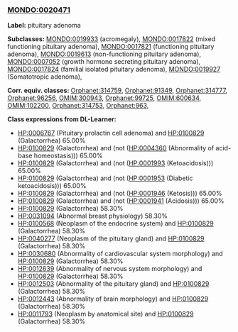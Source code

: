
### [MONDO:0020471](http://purl.obolibrary.org/obo/MONDO_0020471)
**Label:** pituitary adenoma

**Subclasses:** [MONDO:0019933](http://purl.obolibrary.org/obo/MONDO_0019933) (acromegaly), [MONDO:0017822](http://purl.obolibrary.org/obo/MONDO_0017822) (mixed functioning pituitary adenoma), [MONDO:0017821](http://purl.obolibrary.org/obo/MONDO_0017821) (functioning pituitary adenoma), [MONDO:0019613](http://purl.obolibrary.org/obo/MONDO_0019613) (non-functioning pituitary adenoma), [MONDO:0007052](http://purl.obolibrary.org/obo/MONDO_0007052) (growth hormone secreting pituitary adenoma), [MONDO:0017824](http://purl.obolibrary.org/obo/MONDO_0017824) (familial isolated pituitary adenoma), [MONDO:0019927](http://purl.obolibrary.org/obo/MONDO_0019927) (Somatotropic adenoma), 

**Corr. equiv. classes:** [Orphanet:314759](http://www.orpha.net/ORDO/Orphanet_314759), [Orphanet:91349](http://www.orpha.net/ORDO/Orphanet_91349), [Orphanet:314777](http://www.orpha.net/ORDO/Orphanet_314777), [Orphanet:96256](http://www.orpha.net/ORDO/Orphanet_96256), [OMIM:300943](http://purl.obolibrary.org/obo/OMIM_300943), [Orphanet:99725](http://www.orpha.net/ORDO/Orphanet_99725), [OMIM:600634](http://purl.obolibrary.org/obo/OMIM_600634), [OMIM:102200](http://purl.obolibrary.org/obo/OMIM_102200), [Orphanet:314753](http://www.orpha.net/ORDO/Orphanet_314753), [Orphanet:963](http://www.orpha.net/ORDO/Orphanet_963), 

**Class expressions from DL-Learner:**

- [HP:0006767](http://purl.obolibrary.org/obo/HP_0006767) (Pituitary prolactin cell adenoma) and [HP:0100829](http://purl.obolibrary.org/obo/HP_0100829) (Galactorrhea) 65.00%
- [HP:0100829](http://purl.obolibrary.org/obo/HP_0100829) (Galactorrhea) and (not ([HP:0004360](http://purl.obolibrary.org/obo/HP_0004360) (Abnormality of acid-base homeostasis))) 65.00%
- [HP:0100829](http://purl.obolibrary.org/obo/HP_0100829) (Galactorrhea) and (not ([HP:0001993](http://purl.obolibrary.org/obo/HP_0001993) (Ketoacidosis))) 65.00%
- [HP:0100829](http://purl.obolibrary.org/obo/HP_0100829) (Galactorrhea) and (not ([HP:0001953](http://purl.obolibrary.org/obo/HP_0001953) (Diabetic ketoacidosis))) 65.00%
- [HP:0100829](http://purl.obolibrary.org/obo/HP_0100829) (Galactorrhea) and (not ([HP:0001946](http://purl.obolibrary.org/obo/HP_0001946) (Ketosis))) 65.00%
- [HP:0100829](http://purl.obolibrary.org/obo/HP_0100829) (Galactorrhea) and (not ([HP:0001941](http://purl.obolibrary.org/obo/HP_0001941) (Acidosis))) 65.00%
- [HP:0100829](http://purl.obolibrary.org/obo/HP_0100829) (Galactorrhea) 58.30%
- [HP:0031094](http://purl.obolibrary.org/obo/HP_0031094) (Abnormal breast physiology) 58.30%
- [HP:0100568](http://purl.obolibrary.org/obo/HP_0100568) (Neoplasm of the endocrine system) and [HP:0100829](http://purl.obolibrary.org/obo/HP_0100829) (Galactorrhea) 58.30%
- [HP:0040277](http://purl.obolibrary.org/obo/HP_0040277) (Neoplasm of the pituitary gland) and [HP:0100829](http://purl.obolibrary.org/obo/HP_0100829) (Galactorrhea) 58.30%
- [HP:0030680](http://purl.obolibrary.org/obo/HP_0030680) (Abnormality of cardiovascular system morphology) and [HP:0100829](http://purl.obolibrary.org/obo/HP_0100829) (Galactorrhea) 58.30%
- [HP:0012639](http://purl.obolibrary.org/obo/HP_0012639) (Abnormality of nervous system morphology) and [HP:0100829](http://purl.obolibrary.org/obo/HP_0100829) (Galactorrhea) 58.30%
- [HP:0012503](http://purl.obolibrary.org/obo/HP_0012503) (Abnormality of the pituitary gland) and [HP:0100829](http://purl.obolibrary.org/obo/HP_0100829) (Galactorrhea) 58.30%
- [HP:0012443](http://purl.obolibrary.org/obo/HP_0012443) (Abnormality of brain morphology) and [HP:0100829](http://purl.obolibrary.org/obo/HP_0100829) (Galactorrhea) 58.30%
- [HP:0011793](http://purl.obolibrary.org/obo/HP_0011793) (Neoplasm by anatomical site) and [HP:0100829](http://purl.obolibrary.org/obo/HP_0100829) (Galactorrhea) 58.30%


